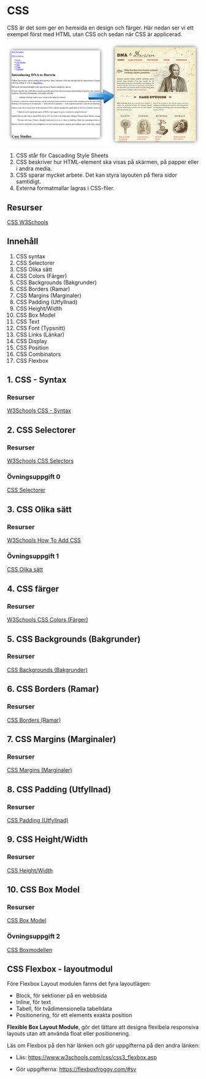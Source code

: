 
# CSS
CSS är det som ger en hemsida en design och färger. Här nedan ser vi ett exempel först med HTML utan CSS och sedan när CSS är applicerad.

![CSS Example](https://github.com/abbjoafli/Programmering-1/blob/master/CSS/CSS_Example.png)

1. CSS står för Cascading Style Sheets
2. CSS beskriver hur HTML-element ska visas på skärmen, på papper eller i andra media.
3. CSS sparar mycket arbete. Det kan styra layouten på flera sidor samtidigt.
4. Externa formatmallar lagras i CSS-filer.

## Resurser

[CSS W3Schools](https://www.w3schools.com/css/default.asp)

## Innehåll
1. CSS syntax
2. CSS Selectorer
3. CSS Olika sätt
4. CSS Colors (Färger)
5. CSS Backgrounds (Bakgrunder)
6. CSS Borders (Ramar)
7. CSS Margins (Marginaler)
8. CSS Padding (Utfyllnad)
9. CSS Height/Width
10. CSS Box Model
11. CSS Text
12. CSS Font (Typsnitt)
13. CSS Links (Länkar)
14. CSS Display
15. CSS Position
16. CSS Combinators
17. CSS Flexbox


## 1. CSS - Syntax
### Resurser
[W3Schools CSS - Syntax](https://www.w3schools.com/css/css_syntax.asp)

## 2. CSS Selectorer
### Resurser
[W3Schools CSS Selectors](https://www.w3schools.com/css/css_selectors.asp)
### Övningsuppgift 0
[CSS Selectorer](https://github.com/abbjetmus/programmering/blob/master/CSS/%C3%96vningar/README.md#%C3%B6vning-0-css-selectorer)

## 3. CSS Olika sätt
### Resurser
[W3Schools How To Add CSS](https://www.w3schools.com/css/css_howto.asp)

### Övningsuppgift 1
[CSS Olika sätt](https://github.com/abbjetmus/programmering/blob/master/CSS/%C3%96vningar/README.md#%C3%B6vning-1-tre-s%C3%A4tt-att-l%C3%A4gga-till-css)

## 4. CSS färger
### Resurser
[W3Schools CSS Colors (Färger)](https://www.w3schools.com/css/css_colors.asp)

## 5. CSS Backgrounds (Bakgrunder)
### Resurser
[CSS Backgrounds (Bakgrunder)](https://www.w3schools.com/html/html_basic.asp)

## 6. CSS Borders (Ramar)
### Resurser
[CSS Borders (Ramar)](https://www.w3schools.com/css/css_border.asp)

## 7. CSS Margins (Marginaler)
### Resurser
[CSS Margins (Marginaler)](https://www.w3schools.com/css/css_margin.asp)

## 8. CSS Padding (Utfyllnad)
### Resurser
[CSS Padding (Utfyllnad)](https://www.w3schools.com/css/css_padding.asp)

## 9. CSS Height/Width
### Resurser
[CSS Height/Width](https://www.w3schools.com/css/css_dimension.asp)

## 10. CSS Box Model
### Resurser
[CSS Box Model](https://www.w3schools.com/css/css_boxmodel.asp)

### Övningsuppgift 2
[CSS Boxmodellen](https://github.com/abbjetmus/programmering/blob/master/CSS/%C3%96vningar/README.md#%C3%B6vning-2-box-modellen)

## CSS Flexbox - layoutmodul
Före Flexbox Layout modulen fanns det fyra layoutlägen:

* Block, för sektioner på en webbsida
* Inline, för text
* Tabell, för tvådimensionella tabelldata
* Positionering, för ett elements exakta position

**Flexible Box Layout Module**, gör det lättare att designa flexibela responsiva layouts utan att använda float eller positionering.

Läs om Flexbox på den här länken och gör uppgifterna på den andra länken:

* Läs: <https://www.w3schools.com/css/css3_flexbox.asp>

* Gör uppgifterna: https://flexboxfroggy.com/#sv
